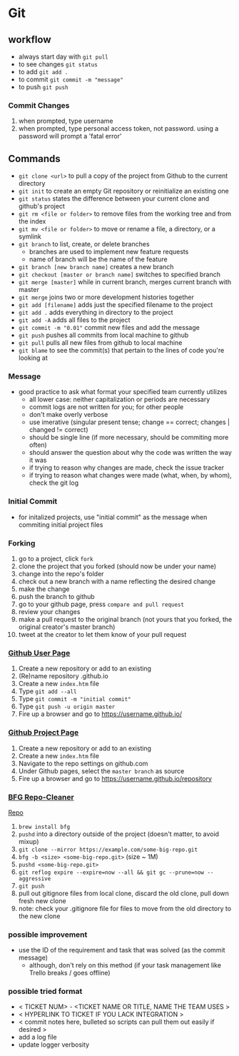 # Git

## workflow

- always start day with `git pull`
- to see changes `git status`
- to add `git add .`
- to commit `git commit -m "message"`
- to push `git push`

### Commit Changes

1. when prompted, type username
2. when prompted, type personal access token, not password. using a password
   will prompt a 'fatal error'

## Commands

- `git clone <url>` to pull a copy of the project from Github to the current
  directory
- `git init` to create an empty Git repository or reinitialize an existing one
- `git status` states the difference between your current clone and github's
  project
- `git rm <file or folder>` to remove files from the working tree and from the
  index
- `git mv <file or folder>` to move or rename a file, a directory, or a symlink
- `git branch` to list, create, or delete branches
  - branches are used to implement new feature requests
  - name of branch will be the name of the feature
- `git branch [new branch name]` creates a new branch
- `git checkout [master or branch name]` switches to specified branch
- `git merge [master]` while in current branch, merges current branch with
  master
- `git merge` joins two or more development histories together
- `git add [filename]` adds just the specified filename to the project
- `git add .` adds everything in directory to the project
- `git add -A` adds all files to the project
- `git commit -m "0.01"` commit new files and add the message
- `git push` pushes all commits from local machine to github
- `git pull` pulls all new files from github to local machine
- `git blame` to see the commit(s) that pertain to the lines of code you're
  looking at

### Message

- good practice to ask what format your specified team currently utilizes
  - all lower case: neither capitalization or periods are necessary
  - commit logs are not written for you; for other people
  - don't make overly verbose
  - use imerative (singular present tense; change == correct; changes | changed
    != correct)
  - should be single line (if more necessary, should be commiting more often)
  - should answer the question about why the code was written the way it was
  - if trying to reason why changes are made, check the issue tracker
  - if trying to reason what changes were made (what, when, by whom), check the
    git log

### Initial Commit

- for initalized projects, use "initial commit" as the message when commiting
  initial project files

### Forking

1. go to a project, click `fork`
2. clone the project that you forked (should now be under your name)
3. change into the repo's folder
4. check out a new branch with a name reflecting the desired change
5. make the change
6. push the branch to github
7. go to your github page, press `compare and pull request`
8. review your changes
9. make a pull request to the original branch (not yours that you forked, the
   original creator's master branch)
10. tweet at the creator to let them know of your pull request

### [Github User Page](https://pages.github.com/)

1. Create a new repository or add to an existing
2. (Re)name repository <username>.github.io
3. Create a new `index.htm` file
4. Type `git add --all`
5. Type `git commit -m "initial commit"`
6. Type `git push -u origin master`
7. Fire up a browser and go to https://username.github.io/

### [Github Project Page](https://pages.github.com/)

1. Create a new repository or add to an existing
2. Create a new `index.htm` file
3. Navigate to the repo settings on github.com
4. Under Github pages, select the `master branch` as source
5. Fire up a browser and go to https://username.github.io/repository

### [BFG Repo-Cleaner](https://rtyley.github.io/bfg-repo-cleaner/)

[Repo](https://github.com/rtyley/bfg-repo-cleaner)

1. `brew install bfg`
2. `pushd` into a directory outside of the project (doesn't matter, to avoid
   mixup)
3. `git clone --mirror https://example.com/some-big-repo.git`
4. `bfg -b <size> <some-big-repo.git>` (size ~ 1M)
5. `pushd <some-big-repo.git>`
6. `git reflog expire --expire=now --all && git gc --prune=now --aggressive`
7. `git push`
8. pull out gitignore files from local clone, discard the old clone, pull down
   fresh new clone
9. note: check your .gitignore file for files to move from the old directory to
   the new clone

### possible improvement

- use the ID of the requirement and task that was solved (as the commit message)
  - although, don't rely on this method (if your task management like Trello
    breaks / goes offline)

### possible tried format

- < TICKET NUM> - <TICKET NAME OR TITLE, NAME THE TEAM USES >
- < HYPERLINK TO TICKET IF YOU LACK INTEGRATION >
- < commit notes here, bulleted so scripts can pull them out easily if desired >
- add a log file
- update logger verbosity
